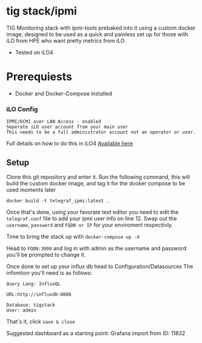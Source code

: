 # tig stack/ipmi

TIG Monitoring stack with ipmi-tools prebaked into it using a custom docker image, designed to be used as a quick and painless set up for those with iLO from HPE who want pretty metrics from iLO
- Tested on iLO4


# Prerequiests

- Docker and Docker-Compose installed 

### iLO Config

    IPMI/DCMI over LAN Access - enabled
    Seperate iLO user account from your main user 
    This needs to be a full administrator account not an operator or user. 

Full details on how to do this in iLO4 [Available here](https://support.hpe.com/hpesc/public/docDisplay?docId=a00045108en_us&docLocale=en_US)



## Setup

Clone this git repository and enter it.
Run the following command, this will build the custom docker image, and tag it for the docker compose to be used moments later

```docker build -t telegraf_ipmi:latest .``` 

Once that's done, using your favorate text editor you need to edit the `telegraf.conf` file to add your ipmi user info on line 12. 
Swap out the `username`, `password` and `FQDN or IP` for your enviroment respectivly. 


Time to bring the stack up with `docker-compose up -d` 

Head to `FQDN:3000` and log in with admin as the username and password
you'll be prompted to change it. 

Once done to set up your influx db head to Configuration/Datasources
The infomtion you'll need is as follows: 
```
Query Lang: InfluxQL

URL:http://influxdb:8086

Database: tigstack
User: admin
```
That's it, click `save & close`


Suggested dashboard as a starting point:
Grafana import from ID:  11832 


